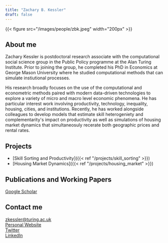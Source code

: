 ```yaml
---
title: "Zachary B. Kessler"
draft: false
---
```


{{< figure src="/images/people/zbk.jpeg" width="200px" >}}

## About me

Zachary Kessler is postdoctoral research associate with the computational social science group in the Public Policy programme at the Alan Turing Institute. Prior to joining the group, he completed his PhD in Economics at George Mason University where he studied computational methods that can simulate instiutional processes.

His research broadly focuses on the use of the computational and econometric methods paired with modern data-driven technologies to explore a variety of micro and macro level economic phenomena. He has particular interest work involving productivity, technology, inequality, housing, cities, and institutions. Recently, he has worked alongside colleagues to develop models that estimate skill heterogeniety and complementarity's impact on productivity as well as simulations of housing market dynamics that simultaneosuly recerate both geographic prices and rental rates.

## Projects

* [Skill Sorting and Productivity]({{< ref "/projects/skill_sorting" >}})
* [Housing Market Dynamics]({{< ref "/projects/housing_market" >}}) 

## Publications and Working Papers
[Google Scholar](https://scholar.google.com/citations?user=OfFVRiIAAAAJ&hl=en&oi=ao)    

## Contact me

zkessler@turing.ac.uk   
[Personal Website](https://www.zbkessler.com)   
[Twitter](https://twitter.com/Zach_Kessler)     
[LinkedIn](https://www.linkedin.com/in/zacharykessler)      